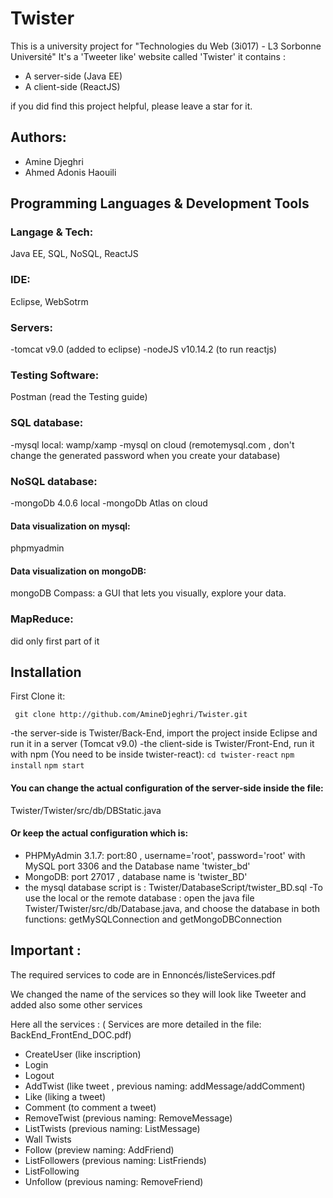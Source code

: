 # Twister
This is a university project for "Technologies du Web (3i017) - L3 Sorbonne Université" 
It's a 'Tweeter like' website called 'Twister'
it contains :
- A server-side (Java EE)
- A client-side (ReactJS)

if you did find this project helpful, please leave a star for it.

## Authors:
- Amine Djeghri
- Ahmed Adonis Haouili

## Programming Languages & Development Tools
### Langage & Tech: 
Java EE, SQL, NoSQL, ReactJS

### IDE:
Eclipse, WebSotrm
### Servers:
-tomcat v9.0 (added to eclipse)
-nodeJS v10.14.2 (to run reactjs)

### Testing Software:
Postman (read the Testing guide)

### SQL database:
-mysql local: wamp/xamp 
-mysql on cloud (remotemysql.com , don't change the generated password when you create your database)
 	
### NoSQL database: 	
-mongoDb 4.0.6 local 
-mongoDb Atlas on cloud 

#### Data visualization on mysql:
phpmyadmin

#### Data visualization on mongoDB:
mongoDB Compass: a GUI that lets you visually, explore your data.

### MapReduce:
did only first part of it

## Installation
First Clone it:
```
 git clone http://github.com/AmineDjeghri/Twister.git
```
-the server-side is Twister/Back-End, import the project inside Eclipse and run it in a server (Tomcat v9.0)
-the client-side is Twister/Front-End, run it with npm (You need to be inside twister-react):
	```cd twister-react```
	```npm install```
	```npm start```

#### You can change the actual configuration of the server-side inside the file: 
Twister/Twister/src/db/DBStatic.java
#### Or keep the actual configuration which is:
- PHPMyAdmin 3.1.7: port:80 , username='root', password='root' with MySQL port 3306  and the Database name 'twister_bd'
- MongoDB: port 27017 , database name is 'twister_BD'
- the mysql database script is : Twister/DatabaseScript/twister_BD.sql
-To use the local or the remote database : open the java file Twister/Twister/src/db/Database.java, and choose the database in both functions:
getMySQLConnection and getMongoDBConnection 

## Important :

The required services to code are in Ennoncés/listeServices.pdf 

We changed the name of the services so they will look like Tweeter and added also some other services

Here all the services : 
( Services are more detailed in the file: BackEnd_FrontEnd_DOC.pdf)

- CreateUser (like inscription)
- Login
- Logout
- AddTwist (like tweet , previous naming: addMessage/addComment)
- Like (liking a tweet)
- Comment (to comment a tweet)
- RemoveTwist (previous naming: RemoveMessage)
- ListTwists (previous naming: ListMessage)
- Wall Twists
- Follow (preview naming: AddFriend)
- ListFollowers (previous naming: ListFriends)
- ListFollowing 
- Unfollow (previous naming: RemoveFriend)
